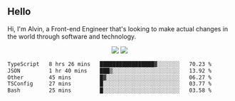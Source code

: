 ## Hello
Hi, I'm Alvin, a Front-end Engineer that's looking to make actual changes in the world through software and technology.

<p align="center">
  <img width="auto" src ="https://github-readme-stats.vercel.app/api?username=achen718&show_icons=true&count_private=true&theme=dracula&hide_border=true&hide=issues,contribs&bg_color=00000000">
  <img width="auto" src ="https://github-readme-stats.vercel.app/api/top-langs/?username=achen718&layout=compact&hide_border=true&theme=dracula&bg_color=00000000&langs_count=6&hide=jupyter%20notebook,tex,css,php&exclude_repo=Pacman-AI">

  <!--START_SECTION:waka-->

```txt
TypeScript   8 hrs 26 mins   █████████████████▓░░░░░░░   70.23 %
JSON         1 hr 40 mins    ███▒░░░░░░░░░░░░░░░░░░░░░   13.92 %
Other        45 mins         █▓░░░░░░░░░░░░░░░░░░░░░░░   06.27 %
TSConfig     27 mins         █░░░░░░░░░░░░░░░░░░░░░░░░   03.77 %
Bash         25 mins         █░░░░░░░░░░░░░░░░░░░░░░░░   03.58 %
```

<!--END_SECTION:waka-->
  <br>
  <br>
</p>
